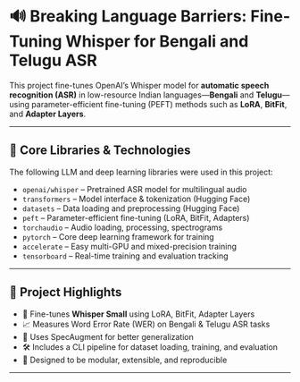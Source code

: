 # 🔊 Breaking Language Barriers: Fine-Tuning Whisper for Bengali and Telugu ASR

This project fine-tunes OpenAI’s Whisper model for **automatic speech recognition (ASR)** in low-resource Indian languages—**Bengali** and **Telugu**—using parameter-efficient fine-tuning (PEFT) methods such as **LoRA**, **BitFit**, and **Adapter Layers**.

---

## 🧠 Core Libraries & Technologies

The following LLM and deep learning libraries were used in this project:

- `openai/whisper` – Pretrained ASR model for multilingual audio
- `transformers` – Model interface & tokenization (Hugging Face)
- `datasets` – Data loading and preprocessing (Hugging Face)
- `peft` – Parameter-efficient fine-tuning (LoRA, BitFit, Adapters)
- `torchaudio` – Audio loading, processing, spectrograms
- `pytorch` – Core deep learning framework for training
- `accelerate` – Easy multi-GPU and mixed-precision training
- `tensorboard` – Real-time training and evaluation tracking

---

## 📌 Project Highlights

- 🔁 Fine-tunes **Whisper Small** using LoRA, BitFit, Adapter Layers
- 📈 Measures Word Error Rate (WER) on Bengali & Telugu ASR tasks
- 🧪 Uses SpecAugment for better generalization
- 🛠️ Includes a CLI pipeline for dataset loading, training, and evaluation
- 🧩 Designed to be modular, extensible, and reproducible

---

